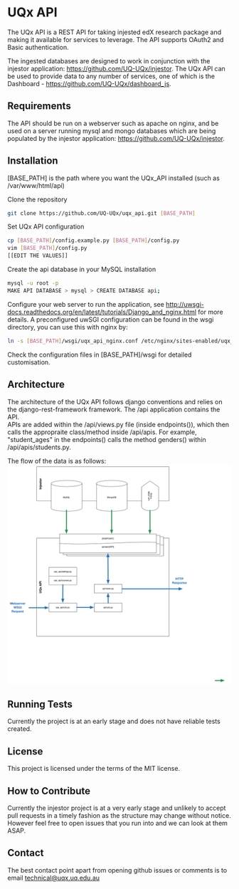 UQx API
======== 
The UQx API is a REST API for taking injested edX research package and making it available for services to leverage.  The API
supports OAuth2 and Basic authentication.  

The ingested databases are designed to work in conjunction with the injestor application: https://github.com/UQ-UQx/injestor.  The UQx API
can be used to provide data to any number of services, one of which is the Dashboard - https://github.com/UQ-UQx/dashboard_js.


Requirements
---------------------
The API should be run on a webserver such as apache on nginx, and be used on a server running mysql and mongo databases which are
being populated by the injestor application: https://github.com/UQ-UQx/injestor.

Installation
---------------------
[BASE_PATH] is the path where you want the UQx_API installed (such as /var/www/html/api)

Clone the repository
```bash
git clone https://github.com/UQ-UQx/uqx_api.git [BASE_PATH]
```
Set UQx API configuration
```bash
cp [BASE_PATH]/config.example.py [BASE_PATH]/config.py
vim [BASE_PATH]/config.py
[[EDIT THE VALUES]]
```
Create the api database in your MySQL installation
```bash
mysql -u root -p
MAKE API DATABASE > mysql > CREATE DATABASE api;
```
Configure your web server to run the application, see http://uwsgi-docs.readthedocs.org/en/latest/tutorials/Django_and_nginx.html for more details.
A preconfigured uwSGI configuration can be found in the wsgi directory, you can use this with nginx by:
```bash
ln -s [BASE_PATH]/wsgi/uqx_api_nginx.conf /etc/nginx/sites-enabled/uqx_api_nginx.conf
```
Check the configuration files in [BASE_PATH]/wsgi for detailed customisation.

Architecture
---------------------
The architecture of the UQx API follows django conventions and relies on the django-rest-framework framework.  The /api application contains the API.  
APIs are added within the /api/views.py file (inside endpoints()), which then calls the appropraite class/method inside /api/apis.  For example, "student_ages"
in the endpoints() calls the method genders() within /api/apis/students.py.

The flow of the data is as follows:
![UQx API Architecture](/README_ARCHITECTURE_IMG.png?raw=true "UQx API Architecture")

Running Tests
---------------------
Currently the project is at an early stage and does not have reliable tests created.

License
---------------------
This project is licensed under the terms of the MIT license.

How to Contribute
---------------------
Currently the injestor project is at a very early stage and unlikely to accept pull requests
in a timely fashion as the structure may change without notice.
However feel free to open issues that you run into and we can look at them ASAP.

Contact
---------------------
The best contact point apart from opening github issues or comments is to email 
technical@uqx.uq.edu.au